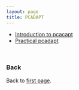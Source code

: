 ```yaml
---
layout: page
title: PCADAPT
---
```


* [Introduction to pcacapt](../assets/pcadapt_intro.pdf)
* [Practical pcadapt](../assets/pcadapt_practicals.zip)

<br/>

### Back

Back to [first page](../index.md).
